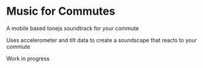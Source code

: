 # Music for Commutes

A mobile based tonejs soundtrack for your commute

Uses accelerometer and tilt data to create a soundscape that reacts to your commute

Work in progress